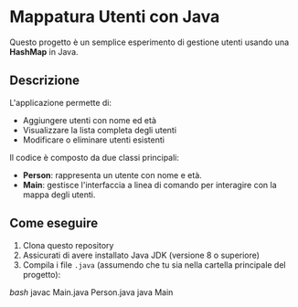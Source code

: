 # Mappatura Utenti con Java

Questo progetto è un semplice esperimento di gestione utenti usando una **HashMap** in Java.

## Descrizione

L'applicazione permette di:

- Aggiungere utenti con nome ed età
- Visualizzare la lista completa degli utenti
- Modificare o eliminare utenti esistenti

Il codice è composto da due classi principali:

- **Person**: rappresenta un utente con nome e età.
- **Main**: gestisce l'interfaccia a linea di comando per interagire con la mappa degli utenti.

## Come eseguire

1. Clona questo repository  
2. Assicurati di avere installato Java JDK (versione 8 o superiore)  
3. Compila i file `.java` (assumendo che tu sia nella cartella principale del progetto):

*bash*
javac Main.java Person.java
java Main
